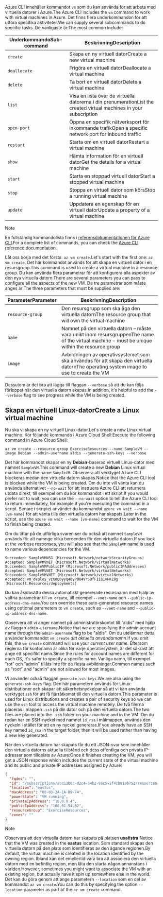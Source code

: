<span data-ttu-id="c6a34-101">Azure CLI innehåller kommandot `vm` som du kan använda för att arbeta med virtuella datorer i Azure.</span><span class="sxs-lookup"><span data-stu-id="c6a34-101">The Azure CLI includes the `vm` command to work with virtual machines in Azure.</span></span> <span data-ttu-id="c6a34-102">Det finns flera underkommandon för att utföra specifika aktiviteter.</span><span class="sxs-lookup"><span data-stu-id="c6a34-102">We can supply several subcommands to do specific tasks.</span></span> <span data-ttu-id="c6a34-103">De vanligaste är:</span><span class="sxs-lookup"><span data-stu-id="c6a34-103">The most common include:</span></span>

| <span data-ttu-id="c6a34-104">Underkommando</span><span class="sxs-lookup"><span data-stu-id="c6a34-104">Sub-command</span></span> | <span data-ttu-id="c6a34-105">Beskrivning</span><span class="sxs-lookup"><span data-stu-id="c6a34-105">Description</span></span> |
|-------------|-------------|
| `create`    | <span data-ttu-id="c6a34-106">Skapa en ny virtuell dator</span><span class="sxs-lookup"><span data-stu-id="c6a34-106">Create a new virtual machine</span></span> |
| `deallocate` | <span data-ttu-id="c6a34-107">Frigöra en virtuell dator</span><span class="sxs-lookup"><span data-stu-id="c6a34-107">Deallocate a virtual machine</span></span> |
| `delete` | <span data-ttu-id="c6a34-108">Ta bort en virtuell dator</span><span class="sxs-lookup"><span data-stu-id="c6a34-108">Delete a virtual machine</span></span> |
| `list` | <span data-ttu-id="c6a34-109">Visa en lista över de virtuella datorerna i din prenumeration</span><span class="sxs-lookup"><span data-stu-id="c6a34-109">List the created virtual machines in your subscription</span></span> |
| `open-port` | <span data-ttu-id="c6a34-110">Öppna en specifik nätverksport för inkommande trafik</span><span class="sxs-lookup"><span data-stu-id="c6a34-110">Open a specific network port for inbound traffic</span></span> |
| `restart` | <span data-ttu-id="c6a34-111">Starta om en virtuell dator</span><span class="sxs-lookup"><span data-stu-id="c6a34-111">Restart a virtual machine</span></span> |
| `show` | <span data-ttu-id="c6a34-112">Hämta information för en virtuell dator</span><span class="sxs-lookup"><span data-stu-id="c6a34-112">Get the details for a virtual machine</span></span> |
| `start` | <span data-ttu-id="c6a34-113">Starta en stoppad virtuell dator</span><span class="sxs-lookup"><span data-stu-id="c6a34-113">Start a stopped virtual machine</span></span> |
| `stop` | <span data-ttu-id="c6a34-114">Stoppa en virtuell dator som körs</span><span class="sxs-lookup"><span data-stu-id="c6a34-114">Stop a running virtual machine</span></span> |
| `update` | <span data-ttu-id="c6a34-115">Uppdatera en egenskap för en virtuell dator</span><span class="sxs-lookup"><span data-stu-id="c6a34-115">Update a property of a virtual machine</span></span> |

> [!NOTE]
> <span data-ttu-id="c6a34-116">En fullständig kommandolista finns i [referensdokumentationen för Azure CLI](https://docs.microsoft.com/cli/azure/reference-index?view=azure-cli-latest).</span><span class="sxs-lookup"><span data-stu-id="c6a34-116">For a complete list of commands, you can check the [Azure CLI reference documentation](https://docs.microsoft.com/cli/azure/reference-index?view=azure-cli-latest).</span></span>

<span data-ttu-id="c6a34-117">Låt oss börja med det första: `az vm create`.</span><span class="sxs-lookup"><span data-stu-id="c6a34-117">Let's start with the first one: `az vm create`.</span></span> <span data-ttu-id="c6a34-118">Det här kommandot används för att skapa en virtuell dator i en resursgrupp.</span><span class="sxs-lookup"><span data-stu-id="c6a34-118">This command is used to create a virtual machine in a resource group.</span></span> <span data-ttu-id="c6a34-119">Du kan använda flera parametrar för att konfigurera alla aspekter av den nya virtuella datorn.</span><span class="sxs-lookup"><span data-stu-id="c6a34-119">There are several parameters you can pass to configure all the aspects of the new VM.</span></span> <span data-ttu-id="c6a34-120">De tre parametrar som måste anges är:</span><span class="sxs-lookup"><span data-stu-id="c6a34-120">The three parameters that must be supplied are:</span></span>

| <span data-ttu-id="c6a34-121">Parameter</span><span class="sxs-lookup"><span data-stu-id="c6a34-121">Parameter</span></span> | <span data-ttu-id="c6a34-122">Beskrivning</span><span class="sxs-lookup"><span data-stu-id="c6a34-122">Description</span></span> |
|-----------|-------------|
| `resource-group` | <span data-ttu-id="c6a34-123">Den resursgrupp som ska äga den virtuella datorn</span><span class="sxs-lookup"><span data-stu-id="c6a34-123">The resource group that will own the virtual machine</span></span> |
| `name` | <span data-ttu-id="c6a34-124">Namnet på den virtuella datorn – måste vara unikt inom resursgruppen</span><span class="sxs-lookup"><span data-stu-id="c6a34-124">The name of the virtual machine - must be unique within the resource group</span></span> |
| `image` | <span data-ttu-id="c6a34-125">Avbildningen av operativsystemet som ska användas för att skapa den virtuella datorn</span><span class="sxs-lookup"><span data-stu-id="c6a34-125">The operating system image to use to create the VM</span></span> |

<span data-ttu-id="c6a34-126">Dessutom är det bra att lägga till flaggan `--verbose` så att du kan följa förloppet när den virtuella datorn skapas.</span><span class="sxs-lookup"><span data-stu-id="c6a34-126">In addition, it's helpful to add the `--verbose` flag to see progress while the VM is being created.</span></span> 

## <a name="create-a-linux-virtual-machine"></a><span data-ttu-id="c6a34-127">Skapa en virtuell Linux-dator</span><span class="sxs-lookup"><span data-stu-id="c6a34-127">Create a Linux virtual machine</span></span>

<span data-ttu-id="c6a34-128">Nu ska vi skapa en ny virtuell Linux-dator.</span><span class="sxs-lookup"><span data-stu-id="c6a34-128">Let's create a new Linux virtual machine.</span></span> <span data-ttu-id="c6a34-129">Kör följande kommando i Azure Cloud Shell:</span><span class="sxs-lookup"><span data-stu-id="c6a34-129">Execute the following command in Azure Cloud Shell:</span></span>

```azurecli
az vm create --resource-group ExerciseResources --name SampleVM --image Debian --admin-username aldis --generate-ssh-keys --verbose 
```

<span data-ttu-id="c6a34-130">Det här kommandot skapar en ny **Debian**-baserad virtuell Linux-dator med namnet `SampleVM`.</span><span class="sxs-lookup"><span data-stu-id="c6a34-130">This command will create a new **Debian** Linux virtual machine with the name `SampleVM`.</span></span> <span data-ttu-id="c6a34-131">Observera att verktyget Azure CLI blockeras medan den virtuella datorn skapas.</span><span class="sxs-lookup"><span data-stu-id="c6a34-131">Notice that the Azure CLI tool is blocked while the VM is being created.</span></span> <span data-ttu-id="c6a34-132">Om du inte vill vänta kan du använda alternativet `--no-wait` för att instruera Azure CLI att returnera utdata direkt, till exempel om du kör kommandot i ett skript.</span><span class="sxs-lookup"><span data-stu-id="c6a34-132">If you would prefer not to wait, you can use the `--no-wait` option to tell the Azure CLI tool to return immediately, for example if you're executing the command in a script.</span></span> <span data-ttu-id="c6a34-133">Senare i skriptet använder du kommandot `azure vm wait --name [vm-name]` för att vänta tills den virtuella datorn har skapats.</span><span class="sxs-lookup"><span data-stu-id="c6a34-133">Later in the script, use the `azure vm wait --name [vm-name]` command to wait for the VM to finish being created.</span></span>

<span data-ttu-id="c6a34-134">Om du tittar på de utförliga svaren ser du också att namnet `SampleVM` används för att namnge olika beroenden för den virtuella datorn.</span><span class="sxs-lookup"><span data-stu-id="c6a34-134">If you look at the verbose responses, you will also see that the `SampleVM` name is used to name various dependencies for the VM.</span></span>

```
Succeeded: SampleVMNSG (Microsoft.Network/networkSecurityGroups)
Accepted: SampleVMVNET (Microsoft.Network/virtualNetworks)
Succeeded: SampleVMPublicIP (Microsoft.Network/publicIPAddresses)
Accepted: SampleVMVNET (Microsoft.Network/virtualNetworks)
Succeeded: SampleVMVNET (Microsoft.Network/virtualNetworks)
Accepted: vm_deploy_vzKnQDyyq48yPUO4VrSDfFIi81vHKZ9g (Microsoft.Resources/deployments)
```

<span data-ttu-id="c6a34-135">Du kan åsidosätta dessa automatiskt genererade resursnamn med hjälp av valfria parametrar till `vm create`, till exempel `--vnet-name` och `--public-ip-address-dns-name`.</span><span class="sxs-lookup"><span data-stu-id="c6a34-135">You can override these auto-generated resource names using optional parameters to `vm create`, such as `--vnet-name` and `--public-ip-address-dns-name`.</span></span>

<span data-ttu-id="c6a34-136">Observera att vi anger namnet på administratörskontot till ”aldis” med hjälp av flaggan `admin-username`.</span><span class="sxs-lookup"><span data-stu-id="c6a34-136">Notice that we are specifying the admin account name through the `admin-username` flag to be "aldis".</span></span> <span data-ttu-id="c6a34-137">Om du utelämnar detta använder kommandot `vm create` _ditt aktuella användarnamn_.</span><span class="sxs-lookup"><span data-stu-id="c6a34-137">If you omit this, the `vm create` command will use your _current user name_.</span></span> <span data-ttu-id="c6a34-138">Eftersom reglerna för kontonamn är olika för varje operativsystem, är det säkrast att ange ett specifikt namn.</span><span class="sxs-lookup"><span data-stu-id="c6a34-138">Since the rules for account names are different for each OS, it's safer to specify a specific name.</span></span> <span data-ttu-id="c6a34-139">Vanliga namn, till exempel ”rot” och ”admin” tillåts inte för de flesta avbildningar.</span><span class="sxs-lookup"><span data-stu-id="c6a34-139">Common names such as "root" and "admin" are not allowed for most images.</span></span>

<span data-ttu-id="c6a34-140">Vi använder också flaggan `generate-ssh-keys`.</span><span class="sxs-lookup"><span data-stu-id="c6a34-140">We are also using the `generate-ssh-keys` flag.</span></span> <span data-ttu-id="c6a34-141">Den här parametern används för Linux-distributioner och skapar ett säkerhetsnyckelpar så att vi kan använda verktyget `ssh` för att få fjärråtkomst till den virtuella datorn.</span><span class="sxs-lookup"><span data-stu-id="c6a34-141">This parameter is used for Linux distributions and creates a pair of security keys so we can use the `ssh` tool to access the virtual machine remotely.</span></span> <span data-ttu-id="c6a34-142">De två filerna placeras i mappen `.ssh` på din dator och på den virtuella datorn.</span><span class="sxs-lookup"><span data-stu-id="c6a34-142">The two files are placed into the `.ssh` folder on your machine and in the VM.</span></span> <span data-ttu-id="c6a34-143">Om du redan har en SSH-nyckel med namnet `id_rsa` i målmappen, används den nyckeln i stället för att en ny nyckel genereras.</span><span class="sxs-lookup"><span data-stu-id="c6a34-143">If you already have an SSH key named `id_rsa` in the target folder, then it will be used rather than having a new key generated.</span></span>

<span data-ttu-id="c6a34-144">När den virtuella datorn har skapats får du ett JSON-svar som innehåller den virtuella datorns aktuella tillstånd och dess offentliga och privata IP-adresser som tilldelats av Azure:</span><span class="sxs-lookup"><span data-stu-id="c6a34-144">Once it finishes creating the VM, you will get a JSON response which includes the current state of the virtual machine and its public and private IP addresses assigned by Azure:</span></span>

```json
{
  "fqdns": "",
  "id": "/subscriptions/abc13b0c-d2c4-64b2-9ac5-2f4cb819b752/resourceGroups/ExerciseResources/providers/Microsoft.Compute/virtualMachines/SampleVM",
  "location": "eastus",
  "macAddress": "00-0D-3A-1A-D9-74",
  "powerState": "VM running",
  "privateIpAddress": "10.0.0.4",
  "publicIpAddress": "168.61.54.62",
  "resourceGroup": "ExerciseResources",
  "zones": ""
}
```

> [!NOTE]
> <span data-ttu-id="c6a34-145">Observera att den virtuella datorn har skapats på platsen **usaöstra**.</span><span class="sxs-lookup"><span data-stu-id="c6a34-145">Notice that the VM was created in the **eastus** location.</span></span> <span data-ttu-id="c6a34-146">Som standard skapas den virtuella datorn på den plats som identifieras av den ägande regionen.</span><span class="sxs-lookup"><span data-stu-id="c6a34-146">By default, the virtual machine is created in the location identified by the owning region.</span></span> <span data-ttu-id="c6a34-147">Ibland kan det emellertid vara bra att associera den virtuella datorn med en befintlig region, men låta den starta någon annanstans i världen.</span><span class="sxs-lookup"><span data-stu-id="c6a34-147">However, sometimes you might want to associate the VM with an existing region, but actually have it spin up somewhere else in the world.</span></span> <span data-ttu-id="c6a34-148">Det kan du göra genom att ange parametern `--location` som en del av kommandot `az vm create`.</span><span class="sxs-lookup"><span data-stu-id="c6a34-148">You can do this by specifying the option `--location` parameter as part of the `az vm create` command.</span></span>